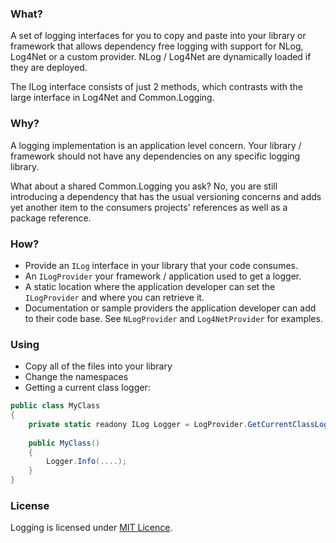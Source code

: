 ### What?

A set of logging interfaces for you to copy and paste into your library or framework that allows dependency free logging with support for NLog, Log4Net or a custom provider. NLog / Log4Net are dynamically loaded if they are deployed. 

The ILog interface consists of just 2 methods, which contrasts with the large interface in Log4Net and Common.Logging.

### Why?

A logging implementation is an application level concern. Your library / framework should not have any dependencies on any specific logging library. 

What about a shared Common.Logging you ask? No, you are still introducing a dependency that has the usual versioning concerns and adds yet another item to the consumers projects' references as well as a package reference.

### How?

* Provide an `ILog` interface in your library that your code consumes.
* An `ILogProvider` your framework / application used to get a logger.
* A static location where the application developer can set the `ILogProvider` and where you can retrieve it.
* Documentation or sample providers the application developer can add to their code base. See `NLogProvider` and `Log4NetProvider` for examples.

### Using
* Copy all of the files into your library
* Change the namespaces
* Getting a current class logger:

```csharp
public class MyClass
{
    private static readony ILog Logger = LogProvider.GetCurrentClassLogger();
    
    public MyClass()
    {
        Logger.Info(....);
    }
}
```

### License

Logging is licensed under [MIT Licence][1].

[1]: http://www.opensource.org/licenses/MIT
